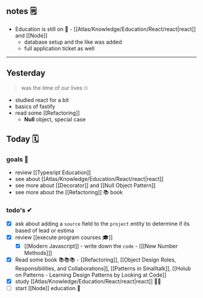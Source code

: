 ## notes 🗒
- Education is still on 🎒 - [[Atlas/Knowledge/Education/React/react|react]] and [[Node]] 
	- database setup and the like was added
	- full application ticket as well

---

## Yesterday
> was the time of our lives ⏲

- studied react for a bit
- basics of fastify
- read some [[Refactoring]]
	- **Null** object, special case

## Today 🗓

### goals 🏴
- review [[Typesript Education]]
- see about [[Atlas/Knowledge/Education/React/react|react]]
- see more about [[Decorator]] and [[Null Object Pattern]]
- see more about the [[Refactoring]] 📚 book

### todo's ✔
- [x] ask about adding a `source` field to the `project` entity to determine if its based of lead or estima
- [x] review [[execute program courses 🎓]]
	- [x] [[Modern Javascript]] - write down the `code` - [[[New Number Methods]]]
- [x] Read some book 📚📚📚 - [[Refactoring]], [[Object Design Roles, Responsibilities, and Collaborations]], [[Patterns in Smalltalk]], [[Holub on Patterns - Learning Design Patterns by Looking at Code]]
- [x] study [[Atlas/Knowledge/Education/React/react|react]] 👨‍🎓
- [ ] start [[Node]] education 🎒

